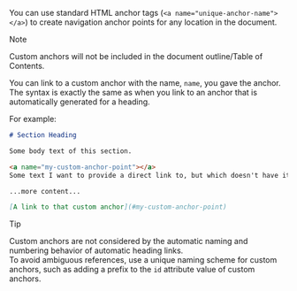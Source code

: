 You can use standard HTML anchor tags (`<a name="unique-anchor-name"></a>`) to create navigation anchor points for any location in the document.

> [!NOTE]
> Custom anchors will not be included in the document outline/Table of Contents.

You can link to a custom anchor with the name, `name`, you gave the anchor. The syntax is exactly the same as when you link to an anchor that is automatically generated for a heading.

For example:

```markdown
# Section Heading

Some body text of this section.

<a name="my-custom-anchor-point"></a>
Some text I want to provide a direct link to, but which doesn't have its own heading.

...more content...

[A link to that custom anchor](#my-custom-anchor-point)
```

> [!TIP]
> Custom anchors are not considered by the automatic naming and numbering behavior of automatic heading links.\
> To avoid ambiguous references, use a unique naming scheme for custom anchors, such as adding a prefix to the `id` attribute value of custom anchors.
